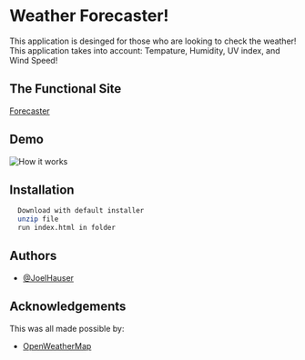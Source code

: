 
# Weather Forecaster!
This application is desinged for those who are looking to check the weather! This application takes into account: Tempature, Humidity, UV index, and Wind Speed! 


## The Functional Site

[Forecaster](https://joelhauser.github.io/Forecaster/)


## Demo

![How it works](https://github.com/JoelHauser/Forecaster/blob/main/Demo/Untitled_%20Mar%2017%2C%202022%201_43%20PM.gif)


## Installation



```bash
  Download with default installer
  unzip file
  run index.html in folder
```
    
## Authors

- [@JoelHauser](https://www.github.com/JoelHauser)


## Acknowledgements
This was all made possible by:
 - [OpenWeatherMap](https://openweathermap.org/api)
 

